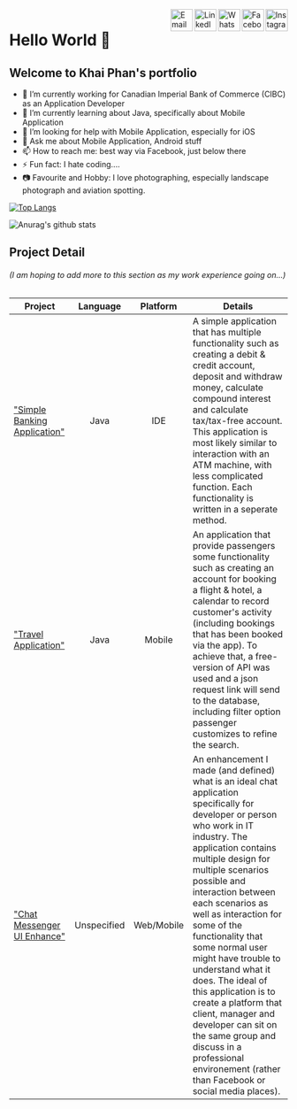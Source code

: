 <!--
**phanthanhkhai480/phanthanhkhai480** is a ✨ _special_ ✨ repository because its `README.md` (this file) appears on your GitHub profile.
-->


<a target="_blank" href="https://www.instagram.com/phanthanh.khai/">
  <img src='https://i.postimg.cc/5jC6V37P/unnamed.png' align="right" width=40 length=40 alt='Instagram'/>
</a>
<a target="_blank" href="https://www.facebook.com/phanthanh.khai.9">
  <img src='https://i.postimg.cc/Sjyv0Tx4/Facebook-Logo-2019.png' align="right" width=40 length=40 alt='Facebook'/>
</a>
<a target="_blank" href="https://api.whatsapp.com/send?phone=+14168240102">
  <img src='https://i.postimg.cc/0KPghPH1/social-whatsapp-circle-512.png' align="right" width=40 length=40 alt='WhatsApp'/>
</a>
<a target="_blank" href="https://www.linkedin.com/in/phanthanhkhai9/">
  <img src='https://i.postimg.cc/tYrTdMY4/social-linkedin-circle-512.png' align="right" width=40 length=40 alt='LinkedIn'/>
</a>
<a target="_blank" href="mailto:phanthanhkhai480@gmail.com">
  <img src='https://i.postimg.cc/vcSYxxN1/icon-email-material-design-512.png' align="right" width=40 length=40 alt='Email'/>
</a>

# Hello World 👋
## Welcome to Khai Phan's portfolio


- 🔭 I’m currently working for Canadian Imperial Bank of Commerce (CIBC) as an Application Developer
- 🌱 I’m currently learning about Java, specifically about Mobile Application
- 🤔 I’m looking for help with Mobile Application, especially for iOS
- 💬 Ask me about Mobile Application, Android stuff
- 📫 How to reach me: best way via Facebook, just below there
- ⚡ Fun fact: I hate coding....
- 📷 Favourite and Hobby: I love photographing, especially landscape photograph and aviation spotting. 


[![Top Langs](https://github-readme-stats.vercel.app/api/top-langs/?username=phanthanhkhai480&layout=compact&show_icons=true&theme=dracula)](https://github.com/anuraghazra/github-readme-stats)

![Anurag's github stats](https://github-readme-stats.vercel.app/api?username=phanthanhkhai480&show_icons=true&theme=dracula)


## Project Detail
###### (I am hoping to add more to this section as my work experience going on...)

| Project                       | Language   | Platform | Details                         | 
| ----------------------------- |:----------:|:--------:|---------------------------------|
| ["Simple Banking Application"](https://github.com/phanthanhkhai480/Project/tree/main/Banking%20App%20(IDE))    | Java       | IDE      | A simple application that has multiple functionality such as creating a debit & credit account, deposit and withdraw money, calculate compound interest and calculate tax/tax-free account. This application is most likely similar to interaction with an ATM machine, with less complicated function. Each functionality is written in a seperate method.  |
| ["Travel Application"](https://github.com/phanthanhkhai480/Project/tree/main/Travel%20App%20(Mobile)/TravelApp)         | Java       | Mobile   | An application that provide passengers some functionality such as creating an account for booking a flight & hotel, a calendar to record customer's activity (including bookings that has been booked via the app). To achieve that, a free-version of API was used and a json request link will send to the database, including filter option passenger customizes to refine the search.   |
| ["Chat Messenger UI Enhance"](https://www.figma.com/proto/RmQACSrr3ltHtxBclB5ZXN/BTH745-Prototype?node-id=101%3A140&scaling=min-zoom)    | Unspecified| Web/Mobile | An enhancement I made (and defined) what is an ideal chat application specifically for developer or person who work in IT industry. The application contains multiple design for multiple scenarios possible and interaction between each scenarios as well as interaction for some of the functionality that some normal user might have trouble to understand what it does. The ideal of this application is to create a platform that client, manager and developer can sit on the same group and discuss in a professional environement (rather than Facebook or social media places).






